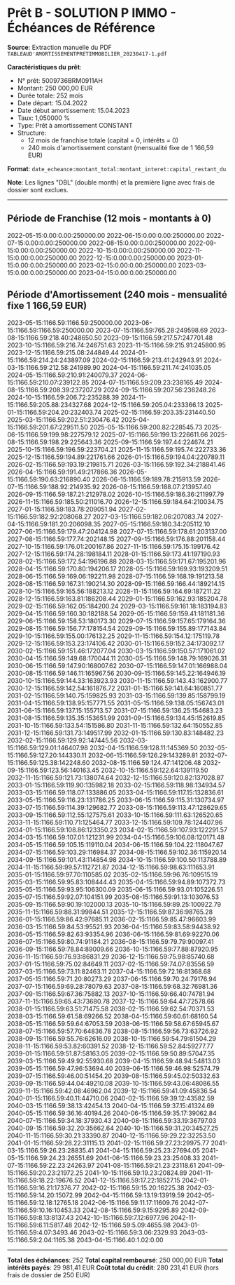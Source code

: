 # Prêt B - SOLUTION P IMMO - Échéances de Référence

**Source**: Extraction manuelle du PDF `TABLEAUD'AMORTISSEMENTPRETIMMOBILIER_20230417-1.pdf`

**Caractéristiques du prêt**:
- N° prêt: 5009736BRM0911AH
- Montant: 250 000,00 EUR
- Durée totale: 252 mois
- Date départ: 15.04.2022
- Date début amortissement: 15.04.2023
- Taux: 1,050000 %
- Type: Prêt à amortissement CONSTANT
- Structure:
  - 12 mois de franchise totale (capital = 0, intérêts = 0)
  - 240 mois d'amortissement constant (mensualité fixe de 1 166,59 EUR)

**Format**: `date_echeance:montant_total:montant_interet:capital_restant_du`

**Note**: Les lignes "DBL" (double month) et la première ligne avec frais de dossier sont exclues.

---

## Période de Franchise (12 mois - montants à 0)

2022-05-15:0.00:0.00:250000.00
2022-06-15:0.00:0.00:250000.00
2022-07-15:0.00:0.00:250000.00
2022-08-15:0.00:0.00:250000.00
2022-09-15:0.00:0.00:250000.00
2022-10-15:0.00:0.00:250000.00
2022-11-15:0.00:0.00:250000.00
2022-12-15:0.00:0.00:250000.00
2023-01-15:0.00:0.00:250000.00
2023-02-15:0.00:0.00:250000.00
2023-03-15:0.00:0.00:250000.00
2023-04-15:0.00:0.00:250000.00

## Période d'Amortissement (240 mois - mensualité fixe 1 166,59 EUR)

2023-05-15:1166.59:1166.59:250000.00
2023-06-15:1166.59:1166.59:250000.00
2023-07-15:1166.59:765.28:249598.69
2023-08-15:1166.59:218.40:248650.50
2023-09-15:1166.59:217.57:247701.48
2023-10-15:1166.59:216.74:246751.63
2023-11-15:1166.59:215.91:245800.95
2023-12-15:1166.59:215.08:244849.44
2024-01-15:1166.59:214.24:243897.09
2024-02-15:1166.59:213.41:242943.91
2024-03-15:1166.59:212.58:241989.90
2024-04-15:1166.59:211.74:241035.05
2024-05-15:1166.59:210.91:240079.37
2024-06-15:1166.59:210.07:239122.85
2024-07-15:1166.59:209.23:238165.49
2024-08-15:1166.59:208.39:237207.29
2024-09-15:1166.59:207.56:236248.26
2024-10-15:1166.59:206.72:235288.39
2024-11-15:1166.59:205.88:234327.68
2024-12-15:1166.59:205.04:233366.13
2025-01-15:1166.59:204.20:232403.74
2025-02-15:1166.59:203.35:231440.50
2025-03-15:1166.59:202.51:230476.42
2025-04-15:1166.59:201.67:229511.50
2025-05-15:1166.59:200.82:228545.73
2025-06-15:1166.59:199.98:227579.12
2025-07-15:1166.59:199.13:226611.66
2025-08-15:1166.59:198.29:225643.36
2025-09-15:1166.59:197.44:224674.21
2025-10-15:1166.59:196.59:223704.21
2025-11-15:1166.59:195.74:222733.36
2025-12-15:1166.59:194.89:221761.66
2026-01-15:1166.59:194.04:220789.11
2026-02-15:1166.59:193.19:219815.71
2026-03-15:1166.59:192.34:218841.46
2026-04-15:1166.59:191.49:217866.36
2026-05-15:1166.59:190.63:216890.40
2026-06-15:1166.59:189.78:215913.59
2026-07-15:1166.59:188.92:214935.92
2026-08-15:1166.59:188.07:213957.40
2026-09-15:1166.59:187.21:212978.02
2026-10-15:1166.59:186.36:211997.79
2026-11-15:1166.59:185.50:211016.70
2026-12-15:1166.59:184.64:210034.75
2027-01-15:1166.59:183.78:209051.94
2027-02-15:1166.59:182.92:208068.27
2027-03-15:1166.59:182.06:207083.74
2027-04-15:1166.59:181.20:206098.35
2027-05-15:1166.59:180.34:205112.10
2027-06-15:1166.59:179.47:204124.98
2027-07-15:1166.59:178.61:203137.00
2027-08-15:1166.59:177.74:202148.15
2027-09-15:1166.59:176.88:201158.44
2027-10-15:1166.59:176.01:200167.86
2027-11-15:1166.59:175.15:199176.42
2027-12-15:1166.59:174.28:198184.11
2028-01-15:1166.59:173.41:197190.93
2028-02-15:1166.59:172.54:196196.88
2028-03-15:1166.59:171.67:195201.96
2028-04-15:1166.59:170.80:194206.17
2028-05-15:1166.59:169.93:193209.51
2028-06-15:1166.59:169.06:192211.98
2028-07-15:1166.59:168.19:191213.58
2028-08-15:1166.59:167.31:190214.30
2028-09-15:1166.59:166.44:189214.15
2028-10-15:1166.59:165.56:188213.12
2028-11-15:1166.59:164.69:187211.22
2028-12-15:1166.59:163.81:186208.44
2029-01-15:1166.59:162.93:185204.78
2029-02-15:1166.59:162.05:184200.24
2029-03-15:1166.59:161.18:183194.83
2029-04-15:1166.59:160.30:182188.54
2029-05-15:1166.59:159.41:181181.36
2029-06-15:1166.59:158.53:180173.30
2029-07-15:1166.59:157.65:179164.36
2029-08-15:1166.59:156.77:178154.54
2029-09-15:1166.59:155.89:177143.84
2029-10-15:1166.59:155.00:176132.25
2029-11-15:1166.59:154.12:175119.78
2029-12-15:1166.59:153.23:174106.42
2030-01-15:1166.59:152.34:173092.17
2030-02-15:1166.59:151.46:172077.04
2030-03-15:1166.59:150.57:171061.02
2030-04-15:1166.59:149.68:170044.11
2030-05-15:1166.59:148.79:169026.31
2030-06-15:1166.59:147.90:168007.62
2030-07-15:1166.59:147.01:166988.04
2030-08-15:1166.59:146.11:165967.56
2030-09-15:1166.59:145.22:164946.19
2030-10-15:1166.59:144.33:163923.93
2030-11-15:1166.59:143.43:162900.77
2030-12-15:1166.59:142.54:161876.72
2031-01-15:1166.59:141.64:160851.77
2031-02-15:1166.59:140.75:159825.93
2031-03-15:1166.59:139.85:158799.19
2031-04-15:1166.59:138.95:157771.55
2031-05-15:1166.59:138.05:156743.01
2031-06-15:1166.59:137.15:155713.57
2031-07-15:1166.59:136.25:154683.23
2031-08-15:1166.59:135.35:153651.99
2031-09-15:1166.59:134.45:152619.85
2031-10-15:1166.59:133.54:151586.80
2031-11-15:1166.59:132.64:150552.85
2031-12-15:1166.59:131.73:149517.99
2032-01-15:1166.59:130.83:148482.23
2032-02-15:1166.59:129.92:147445.56
2032-03-15:1166.59:129.01:146407.98
2032-04-15:1166.59:128.11:145369.50
2032-05-15:1166.59:127.20:144330.11
2032-06-15:1166.59:126.29:143289.81
2032-07-15:1166.59:125.38:142248.60
2032-08-15:1166.59:124.47:141206.48
2032-09-15:1166.59:123.56:140163.45
2032-10-15:1166.59:122.64:139119.50
2032-11-15:1166.59:121.73:138074.64
2032-12-15:1166.59:120.82:137028.87
2033-01-15:1166.59:119.90:135982.18
2033-02-15:1166.59:118.98:134934.57
2033-03-15:1166.59:118.07:133886.05
2033-04-15:1166.59:117.15:132836.61
2033-05-15:1166.59:116.23:131786.25
2033-06-15:1166.59:115.31:130734.97
2033-07-15:1166.59:114.39:129682.77
2033-08-15:1166.59:113.47:128629.65
2033-09-15:1166.59:112.55:127575.61
2033-10-15:1166.59:111.63:126520.65
2033-11-15:1166.59:110.71:125464.77
2033-12-15:1166.59:109.78:124407.96
2034-01-15:1166.59:108.86:123350.23
2034-02-15:1166.59:107.93:122291.57
2034-03-15:1166.59:107.01:121231.99
2034-04-15:1166.59:106.08:120171.48
2034-05-15:1166.59:105.15:119110.04
2034-06-15:1166.59:104.22:118047.67
2034-07-15:1166.59:103.29:116984.37
2034-08-15:1166.59:102.36:115920.14
2034-09-15:1166.59:101.43:114854.98
2034-10-15:1166.59:100.50:113788.89
2034-11-15:1166.59:99.57:112721.87
2034-12-15:1166.59:98.63:111653.91
2035-01-15:1166.59:97.70:110585.02
2035-02-15:1166.59:96.76:109515.19
2035-03-15:1166.59:95.83:108444.43
2035-04-15:1166.59:94.89:107372.73
2035-05-15:1166.59:93.95:106300.09
2035-06-15:1166.59:93.01:105226.51
2035-07-15:1166.59:92.07:104151.99
2035-08-15:1166.59:91.13:103076.53
2035-09-15:1166.59:90.19:102000.13
2035-10-15:1166.59:89.25:100922.79
2035-11-15:1166.59:88.31:99844.51
2035-12-15:1166.59:87.36:98765.28
2036-01-15:1166.59:86.42:97685.11
2036-02-15:1166.59:85.47:96603.99
2036-03-15:1166.59:84.53:95521.93
2036-04-15:1166.59:83.58:94438.92
2036-05-15:1166.59:82.63:93354.96
2036-06-15:1166.59:81.69:92270.06
2036-07-15:1166.59:80.74:91184.21
2036-08-15:1166.59:79.79:90097.41
2036-09-15:1166.59:78.84:89009.66
2036-10-15:1166.59:77.88:87920.95
2036-11-15:1166.59:76.93:86831.29
2036-12-15:1166.59:75.98:85740.68
2037-01-15:1166.59:75.02:84649.11
2037-02-15:1166.59:74.07:83556.59
2037-03-15:1166.59:73.11:82463.11
2037-04-15:1166.59:72.16:81368.68
2037-05-15:1166.59:71.20:80273.29
2037-06-15:1166.59:70.24:79176.94
2037-07-15:1166.59:69.28:78079.63
2037-08-15:1166.59:68.32:76981.36
2037-09-15:1166.59:67.36:75882.13
2037-10-15:1166.59:66.40:74781.94
2037-11-15:1166.59:65.43:73680.78
2037-12-15:1166.59:64.47:72578.66
2038-01-15:1166.59:63.51:71475.58
2038-02-15:1166.59:62.54:70371.53
2038-03-15:1166.59:61.58:69266.52
2038-04-15:1166.59:60.61:68160.54
2038-05-15:1166.59:59.64:67053.59
2038-06-15:1166.59:58.67:65945.67
2038-07-15:1166.59:57.70:64836.78
2038-08-15:1166.59:56.73:63726.92
2038-09-15:1166.59:55.76:62616.09
2038-10-15:1166.59:54.79:61504.29
2038-11-15:1166.59:53.82:60391.52
2038-12-15:1166.59:52.84:59277.77
2039-01-15:1166.59:51.87:58163.05
2039-02-15:1166.59:50.89:57047.35
2039-03-15:1166.59:49.92:55930.68
2039-04-15:1166.59:48.94:54813.03
2039-05-15:1166.59:47.96:53694.40
2039-06-15:1166.59:46.98:52574.79
2039-07-15:1166.59:46.00:51454.20
2039-08-15:1166.59:45.02:50332.63
2039-09-15:1166.59:44.04:49210.08
2039-10-15:1166.59:43.06:48086.55
2039-11-15:1166.59:42.08:46962.04
2039-12-15:1166.59:41.09:45836.54
2040-01-15:1166.59:40.11:44710.06
2040-02-15:1166.59:39.12:43582.59
2040-03-15:1166.59:38.13:42454.13
2040-04-15:1166.59:37.15:41324.69
2040-05-15:1166.59:36.16:40194.26
2040-06-15:1166.59:35.17:39062.84
2040-07-15:1166.59:34.18:37930.43
2040-08-15:1166.59:33.19:36797.03
2040-09-15:1166.59:32.20:35662.64
2040-10-15:1166.59:31.20:34527.25
2040-11-15:1166.59:30.21:33390.87
2040-12-15:1166.59:29.22:32253.50
2041-01-15:1166.59:28.22:31115.13
2041-02-15:1166.59:27.23:29975.77
2041-03-15:1166.59:26.23:28835.41
2041-04-15:1166.59:25.23:27694.05
2041-05-15:1166.59:24.23:26551.69
2041-06-15:1166.59:23.23:25408.33
2041-07-15:1166.59:22.23:24263.97
2041-08-15:1166.59:21.23:23118.61
2041-09-15:1166.59:20.23:21972.25
2041-10-15:1166.59:19.23:20824.89
2041-11-15:1166.59:18.22:19676.52
2041-12-15:1166.59:17.22:18527.15
2042-01-15:1166.59:16.21:17376.77
2042-02-15:1166.59:15.20:16225.38
2042-03-15:1166.59:14.20:15072.99
2042-04-15:1166.59:13.19:13919.59
2042-05-15:1166.59:12.18:12765.18
2042-06-15:1166.59:11.17:11609.76
2042-07-15:1166.59:10.16:10453.33
2042-08-15:1166.59:9.15:9295.89
2042-09-15:1166.59:8.13:8137.43
2042-10-15:1166.59:7.12:6977.96
2042-11-15:1166.59:6.11:5817.48
2042-12-15:1166.59:5.09:4655.98
2043-01-15:1166.59:4.07:3493.46
2043-02-15:1166.59:3.06:2329.93
2043-03-15:1166.59:2.04:1165.38
2043-04-15:1166.40:1.02:0.00

---

**Total des échéances**: 252
**Total capital remboursé**: 250 000,00 EUR
**Total intérêts payés**: 29 981,41 EUR
**Coût total du crédit**: 280 231,41 EUR (hors frais de dossier de 250 EUR)
